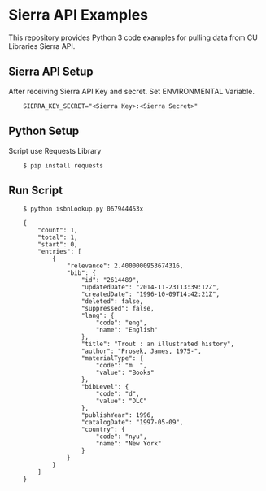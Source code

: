 # Sierra API Examples
This repository provides Python 3 code examples for pulling data from CU Libraries Sierra API.

## Sierra API Setup

After receiving Sierra API Key and secret. Set ENVIRONMENTAL Variable.

        SIERRA_KEY_SECRET="<Sierra Key>:<Sierra Secret>"

## Python Setup
Script use Requests Library

        $ pip install requests


## Run Script

        $ python isbnLookup.py 067944453x
        
        {
            "count": 1,
            "total": 1,
            "start": 0,
            "entries": [
                {
                    "relevance": 2.4000000953674316,
                    "bib": {
                        "id": "2614489",
                        "updatedDate": "2014-11-23T13:39:12Z",
                        "createdDate": "1996-10-09T14:42:21Z",
                        "deleted": false,
                        "suppressed": false,
                        "lang": {
                            "code": "eng",
                            "name": "English"
                        },
                        "title": "Trout : an illustrated history",
                        "author": "Prosek, James, 1975-",
                        "materialType": {
                            "code": "m  ",
                            "value": "Books"
                        },
                        "bibLevel": {
                            "code": "d",
                            "value": "DLC"
                        },
                        "publishYear": 1996,
                        "catalogDate": "1997-05-09",
                        "country": {
                            "code": "nyu",
                            "name": "New York"
                        }
                    }
                }
            ]
        }
